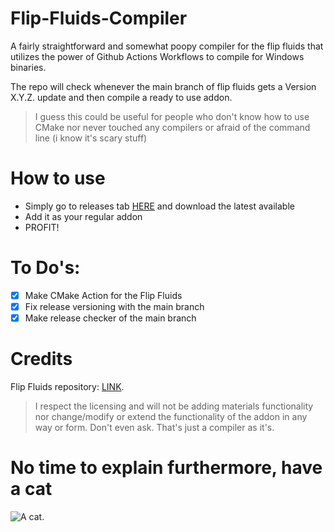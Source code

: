 # Flip-Fluids-Compiler
A fairly straightforward and somewhat poopy compiler for the flip fluids that utilizes the power of Github Actions Workflows to compile for Windows binaries. 

The repo will check whenever the main branch of flip fluids gets a Version X.Y.Z. update and then compile a ready to use addon.

> I guess this could be useful for people who don't know how to use CMake nor never touched any compilers or afraid of the command line (i know it's scary stuff)

# How to use
- Simply go to releases tab [HERE](https://github.com/GhostYiL/Flip-Fluids-Compiler/releases/latest) and download the latest available 
- Add it as your regular addon
- PROFIT!

# To Do's:
- [x] Make CMake Action for the Flip Fluids
- [x] Fix release versioning with the main branch
- [x] Make release checker of the main branch

# Credits
Flip Fluids repository: [LINK](https://github.com/rlguy/Blender-FLIP-Fluids).
> I respect the licensing and will not be adding materials functionality nor change/modify or extend the functionality of the addon in any way or form. Don't even ask. That's just a compiler as it's.

# No time to explain furthermore, have a cat
![A cat.](https://i.pinimg.com/736x/8d/41/a8/8d41a877897b4633c3a0e056793ef4c1.jpg)


